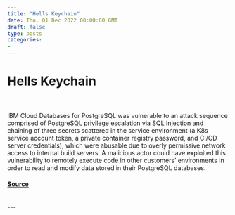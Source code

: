 ```yaml
---
title: "Hells Keychain"
date: Thu, 01 Dec 2022 00:00:00 GMT
draft: false
type: posts
categories: 
- 
---
```

# Hells Keychain

<br/>

<br/>
IBM Cloud Databases for PostgreSQL was vulnerable to an attack sequence comprised of PostgreSQL privilege escalation via SQL Injection and chaining of three secrets scattered in the service environment (a K8s service account token, a private container registry password, and CI/CD server credentials), which were abusable due to overly permissive network access to internal build servers. A malicious actor could have exploited this vulnerability to remotely execute code in other customers’ environments in order to read and modify data stored in their PostgreSQL databases.

#### [Source](https://www.cloudvulndb.org/hellskeychain)

<br/>
---
